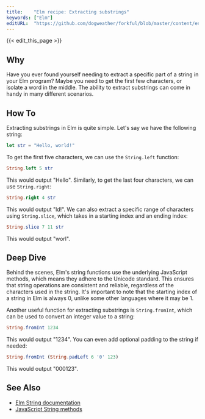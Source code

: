 ```yaml
---
title:    "Elm recipe: Extracting substrings"
keywords: ["Elm"]
editURL:  "https://github.com/dogweather/forkful/blob/master/content/en/elm/extracting-substrings.md"
---
```


{{< edit_this_page >}}

## Why

Have you ever found yourself needing to extract a specific part of a string in your Elm program? Maybe you need to get the first few characters, or isolate a word in the middle. The ability to extract substrings can come in handy in many different scenarios.

## How To

Extracting substrings in Elm is quite simple. Let's say we have the following string: 

```Elm
let str = "Hello, world!"
```

To get the first five characters, we can use the `String.left` function:

```Elm
String.left 5 str
```

This would output "Hello". Similarly, to get the last four characters, we can use `String.right`:

```Elm
String.right 4 str
```

This would output "ld!". We can also extract a specific range of characters using `String.slice`, which takes in a starting index and an ending index:

```Elm
String.slice 7 11 str
```

This would output "worl".

## Deep Dive

Behind the scenes, Elm's string functions use the underlying JavaScript methods, which means they adhere to the Unicode standard. This ensures that string operations are consistent and reliable, regardless of the characters used in the string. It's important to note that the starting index of a string in Elm is always 0, unlike some other languages where it may be 1.

Another useful function for extracting substrings is `String.fromInt`, which can be used to convert an integer value to a string:

```Elm
String.fromInt 1234
```

This would output "1234". You can even add optional padding to the string if needed:

```Elm
String.fromInt (String.padLeft 6 '0' 123)
```

This would output "000123".

## See Also

- [Elm String documentation](https://package.elm-lang.org/packages/elm/core/latest/String)
- [JavaScript String methods](https://developer.mozilla.org/en-US/docs/Web/JavaScript/Reference/Global_Objects/String)